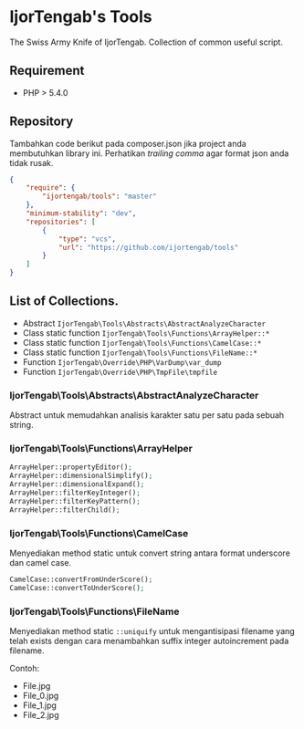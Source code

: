IjorTengab's Tools
==================

The Swiss Army Knife of IjorTengab. Collection of common useful script.

## Requirement
  - PHP > 5.4.0

## Repository

Tambahkan code berikut pada composer.json jika project anda membutuhkan library
ini. Perhatikan _trailing comma_ agar format json anda tidak rusak.

```json
{
    "require": {
        "ijortengab/tools": "master"
    },
    "minimum-stability": "dev",
    "repositories": [
        {
            "type": "vcs",
            "url": "https://github.com/ijortengab/tools"
        }
    ]
}
```

## List of Collections.

  - Abstract ```IjorTengab\Tools\Abstracts\AbstractAnalyzeCharacter```
  - Class static function ```IjorTengab\Tools\Functions\ArrayHelper::*```
  - Class static function  ```IjorTengab\Tools\Functions\CamelCase::*```
  - Class static function  ```IjorTengab\Tools\Functions\FileName::*```
  - Function ```IjorTengab\Override\PHP\VarDump\var_dump```
  - Function ```IjorTengab\Override\PHP\TmpFile\tmpfile```

### IjorTengab\Tools\Abstracts\AbstractAnalyzeCharacter

Abstract untuk memudahkan analisis karakter satu per satu pada sebuah string.


### IjorTengab\Tools\Functions\ArrayHelper

```php
ArrayHelper::propertyEditor();
ArrayHelper::dimensionalSimplify();
ArrayHelper::dimensionalExpand();
ArrayHelper::filterKeyInteger();
ArrayHelper::filterKeyPattern();
ArrayHelper::filterChild();
```

### IjorTengab\Tools\Functions\CamelCase

Menyediakan method static untuk convert string antara format underscore dan
camel case.

```php
CamelCase::convertFromUnderScore();
CamelCase::convertToUnderScore();
```

### IjorTengab\Tools\Functions\FileName

Menyediakan method static ```::uniquify``` untuk mengantisipasi filename
yang telah exists dengan cara menambahkan suffix integer autoincrement pada
filename.

Contoh:
 - File.jpg
 - File_0.jpg
 - File_1.jpg
 - File_2.jpg
